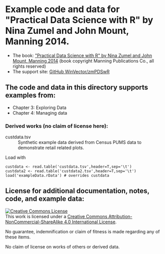 
# Example code and data for "Practical Data Science with R" by Nina Zumel and John Mount, Manning 2014.


 * The book: ["Practical Data Science with R" by Nina Zumel and John Mount, Manning 2014](http://affiliate.manning.com/idevaffiliate.php?id=1273_360)  (book copyright Manning Publications Co., all rights reserved)
 * The support site: [GitHub WinVector/zmPDSwR](https://github.com/WinVector/zmPDSwR)


## The code and data in this directory supports examples from:
 * Chapter 3: Exploring Data
 * Chapter 4: Managing data

### Derived works (no claim of license here):

<dl>
  <dt>custdata.tsv</dt>
    <dd>Synthetic example data derived from Census PUMS data to demonstrate retail related plots.
</dd>
</dl>    

Load with 
```
custdata <- read.table('custdata.tsv',header=T,sep='\t')
custdata2 <- read.table('custdata2.tsv',header=T,sep='\t')
load('exampleData.rData') # overrides custdata
```


## License for additional documentation, notes, code, and example data: 

<a rel="license" href="http://creativecommons.org/licenses/by-nc-sa/4.0/"><img alt="Creative Commons License" style="border-width:0" src="http://i.creativecommons.org/l/by-nc-sa/4.0/88x31.png" /></a><br />This work is licensed under a <a rel="license" href="http://creativecommons.org/licenses/by-nc-sa/4.0/">Creative Commons Attribution-NonCommercial-ShareAlike 4.0 International License</a>.

No guarantee, indemnification or claim of fitness is made regarding any of these items.

No claim of license on works of others or derived data.
